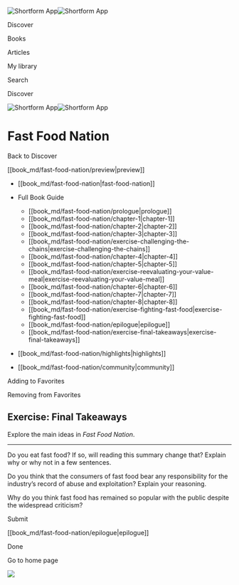 ![Shortform App](/img/logo.36a2399e.svg)![Shortform App](/img/logo-dark.70c1b072.svg)

Discover

Books

Articles

My library

Search

Discover

![Shortform App](/img/logo.36a2399e.svg)![Shortform App](/img/logo-dark.70c1b072.svg)

# Fast Food Nation

Back to Discover

[[book_md/fast-food-nation/preview|preview]]

  * [[book_md/fast-food-nation|fast-food-nation]]
  * Full Book Guide

    * [[book_md/fast-food-nation/prologue|prologue]]
    * [[book_md/fast-food-nation/chapter-1|chapter-1]]
    * [[book_md/fast-food-nation/chapter-2|chapter-2]]
    * [[book_md/fast-food-nation/chapter-3|chapter-3]]
    * [[book_md/fast-food-nation/exercise-challenging-the-chains|exercise-challenging-the-chains]]
    * [[book_md/fast-food-nation/chapter-4|chapter-4]]
    * [[book_md/fast-food-nation/chapter-5|chapter-5]]
    * [[book_md/fast-food-nation/exercise-reevaluating-your-value-meal|exercise-reevaluating-your-value-meal]]
    * [[book_md/fast-food-nation/chapter-6|chapter-6]]
    * [[book_md/fast-food-nation/chapter-7|chapter-7]]
    * [[book_md/fast-food-nation/chapter-8|chapter-8]]
    * [[book_md/fast-food-nation/exercise-fighting-fast-food|exercise-fighting-fast-food]]
    * [[book_md/fast-food-nation/epilogue|epilogue]]
    * [[book_md/fast-food-nation/exercise-final-takeaways|exercise-final-takeaways]]
  * [[book_md/fast-food-nation/highlights|highlights]]
  * [[book_md/fast-food-nation/community|community]]



Adding to Favorites 

Removing from Favorites 

## Exercise: Final Takeaways

Explore the main ideas in _Fast Food Nation_.

* * *

Do you eat fast food? If so, will reading this summary change that? Explain why or why not in a few sentences.

Do you think that the consumers of fast food bear any responsibility for the industry’s record of abuse and exploitation? Explain your reasoning.

Why do you think fast food has remained so popular with the public despite the widespread criticism?

Submit 

[[book_md/fast-food-nation/epilogue|epilogue]]

Done

Go to home page 

![](https://bat.bing.com/action/0?ti=56018282&Ver=2&mid=27e50865-b728-4e1a-9f7a-1b63f5435705&sid=49fff5b0636c11eeb9c611038afc8668&vid=4a005010636c11ee80c703d4c4a7acd5&vids=0&msclkid=N&pi=0&lg=en-US&sw=800&sh=600&sc=24&nwd=1&tl=Shortform%20%7C%20Book&p=https%3A%2F%2Fwww.shortform.com%2Fapp%2Fbook%2Ffast-food-nation%2Fexercise-final-takeaways&r=&lt=351&evt=pageLoad&sv=1&rn=451450)
